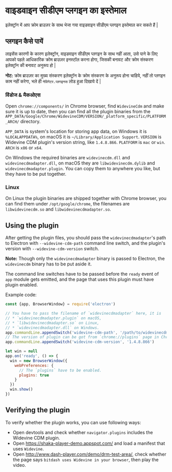 # वाइडवाइन सीडीएम प्लगइन का इस्तेमाल

इलेक्ट्रॉन में आप क्रोम ब्राउज़र के साथ भेजा गया वाइडवाइन सीडीएम प्लगइन इस्तेमाल कर सकते हैं |

## प्लगइन कैसे पायें

लाइसेंस कारणों के कारण इलेक्ट्रॉन, वाइडवाइन सीडीएम प्लगइन के साथ नहीं आता, उसे पाने के लिए आपको पहले आधिकारिक क्रोम ब्राउज़र इनस्टॉल करना होगा, जिसकी बनावट और क्रोम संस्करण इलेक्ट्रॉन की बनावट अनुरूप हो |

**नोट:** क्रोम ब्राउज़र का मुख्य संस्करण इलेक्ट्रॉन के क्रोम संस्करण के अनुरूप होना चाहिये, नहीं तो प्लगइन काम नहीं करेगा, भले ही `नेविगेटर.प्लगइनस` लोड हुआ दिखाये दें |

### विंडोज & मैकओएस

Open `chrome://components/` in Chrome browser, find `WidevineCdm` and make sure it is up to date, then you can find all the plugin binaries from the `APP_DATA/Google/Chrome/WidevineCDM/VERSION/_platform_specific/PLATFORM_ARCH/` directory.

`APP_DATA` is system's location for storing app data, on Windows it is `%LOCALAPPDATA%`, on macOS it is `~/Library/Application Support`. `VERSION` is Widevine CDM plugin's version string, like `1.4.8.866`. `PLATFORM` is `mac` or `win`. `ARCH` is `x86` or `x64`.

On Windows the required binaries are `widevinecdm.dll` and `widevinecdmadapter.dll`, on macOS they are `libwidevinecdm.dylib` and `widevinecdmadapter.plugin`. You can copy them to anywhere you like, but they have to be put together.

### Linux

On Linux the plugin binaries are shipped together with Chrome browser, you can find them under `/opt/google/chrome`, the filenames are `libwidevinecdm.so` and `libwidevinecdmadapter.so`.

## Using the plugin

After getting the plugin files, you should pass the `widevinecdmadapter`'s path to Electron with `--widevine-cdm-path` command line switch, and the plugin's version with `--widevine-cdm-version` switch.

**Note:** Though only the `widevinecdmadapter` binary is passed to Electron, the `widevinecdm` binary has to be put aside it.

The command line switches have to be passed before the `ready` event of `app` module gets emitted, and the page that uses this plugin must have plugin enabled.

Example code:

```javascript
const {app, BrowserWindow} = require('electron')

// You have to pass the filename of `widevinecdmadapter` here, it is
// * `widevinecdmadapter.plugin` on macOS,
// * `libwidevinecdmadapter.so` on Linux,
// * `widevinecdmadapter.dll` on Windows.
app.commandLine.appendSwitch('widevine-cdm-path', '/path/to/widevinecdmadapter.plugin')
// The version of plugin can be got from `chrome://plugins` page in Chrome.
app.commandLine.appendSwitch('widevine-cdm-version', '1.4.8.866')

let win = null
app.on('ready', () => {
  win = new BrowserWindow({
    webPreferences: {
      // The `plugins` have to be enabled.
      plugins: true
    }
  })
  win.show()
})
```

## Verifying the plugin

To verify whether the plugin works, you can use following ways:

* Open devtools and check whether `navigator.plugins` includes the Widevine CDM plugin.
* Open https://shaka-player-demo.appspot.com/ and load a manifest that uses `Widevine`.
* Open http://www.dash-player.com/demo/drm-test-area/, check whether the page says `bitdash uses Widevine in your browser`, then play the video.
